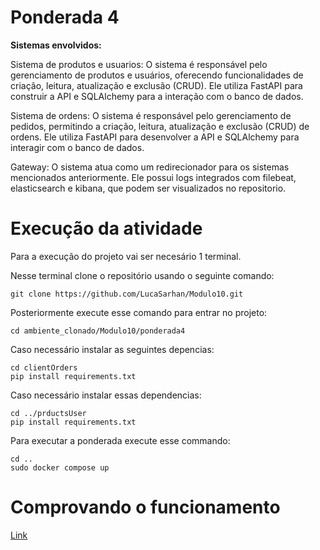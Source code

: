 # Ponderada 4

**Sistemas envolvidos:**

Sistema de produtos e usuarios: 
O sistema é responsável pelo gerenciamento de produtos e usuários, oferecendo funcionalidades de criação, leitura, atualização e exclusão (CRUD). Ele utiliza FastAPI para construir a API e SQLAlchemy para a interação com o banco de dados.

Sistema de ordens:
O sistema é responsável pelo gerenciamento de pedidos, permitindo a criação, leitura, atualização e exclusão (CRUD) de ordens. Ele utiliza FastAPI para desenvolver a API e SQLAlchemy para interagir com o banco de dados.

Gateway:
O  sistema atua como um redirecionador para os sistemas mencionados anteriormente. Ele possui logs integrados com filebeat, elasticsearch e kibana, que podem ser visualizados no repositorio.

# Execução da atividade
Para a execução do projeto vai ser necesário 1 terminal. 

Nesse terminal clone o repositório usando o seguinte comando:

```
git clone https://github.com/LucaSarhan/Modulo10.git
```

Posteriormente execute esse comando para entrar no projeto:

```
cd ambiente_clonado/Modulo10/ponderada4
```

Caso necessário instalar as seguintes depencias:
```
cd clientOrders
pip install requirements.txt
```

Caso necessário instalar essas dependencias:
```
cd ../prductsUser
pip install requirements.txt
```

Para executar a ponderada execute esse commando:
```
cd ..
sudo docker compose up
```


# Comprovando o funcionamento
[Link](https://drive.google.com/file/d/1x6mlhvEdhUOVIDe_25I_hV_gd9YqVHQs/view?usp=sharing)
